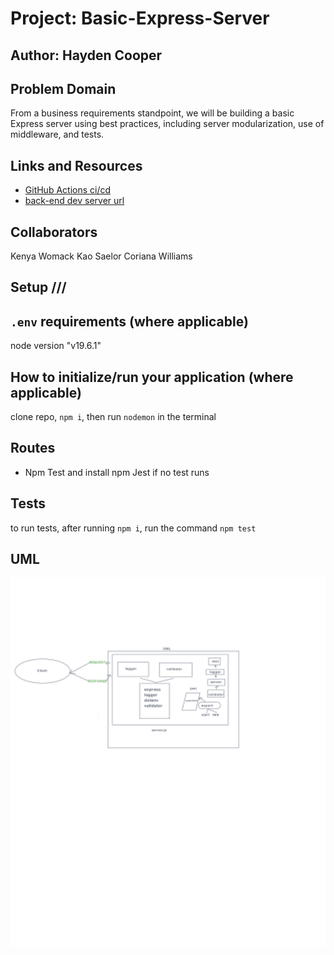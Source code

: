 # Project: Basic-Express-Server

## Author: Hayden Cooper

## Problem Domain

From a business requirements standpoint, we will be building a basic Express server using best practices, including server modularization, use of middleware, and tests.

## Links and Resources

- [GitHub Actions ci/cd](https://github.com/Hcooper23/api-server/actions)
- [back-end dev server url](https://mainapiserver.onrender.com/)

## Collaborators

 Kenya Womack
 Kao Saelor
 Coriana Williams

## Setup ///

## `.env` requirements (where applicable)

node version "v19.6.1"

## How to initialize/run your application (where applicable)

clone repo, `npm i`, then run `nodemon` in the terminal

## Routes

- Npm Test and install npm Jest if no test runs

## Tests

to run tests, after running `npm i`, run the command `npm test`

## UML

![UML image](./UML.jpeg)
